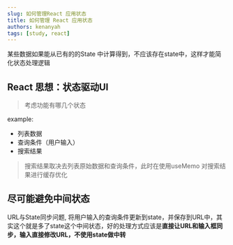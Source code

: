 ```yaml
---
slug: 如何管理React 应用状态
title: 如何管理 React 应用状态
authors: kenanyah
tags: [study, react]
---
```


某些数据如果能从已有的的State 中计算得到，不应该存在state中，这样才能简化状态处理逻辑

## React 思想：状态驱动UI

> 考虑功能有哪几个状态

example:

+ 列表数据
+ 查询条件（用户输入）
+ 搜索结果

> 搜索结果取决去列表原始数据和查询条件，此时在使用useMemo 对搜索结果进行缓存优化

## 尽可能避免中间状态

URL与State同步问题, 将用户输入的查询条件更新到state，并保存到URL中，其实这个就是多了state这个中间状态，好的处理方式应该是**直接让URL和输入框同步，输入直接修改URL，不使用state做中转**
